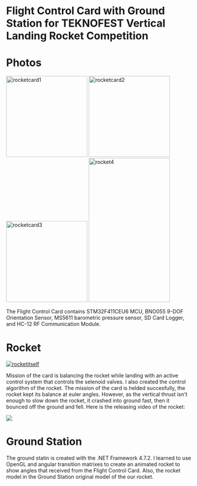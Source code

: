 # Flight Control Card with Ground Station for TEKNOFEST Vertical Landing Rocket Competition
# Photos
<p align="left">
<a href="https://ibb.co/nMfGCwV"><img src="https://i.ibb.co/B2jpNf7/rocketcard1.jpg" alt="rocketcard1" border="0" width = 220></a>
<a href="https://ibb.co/NFdY5dK"><img src="https://i.ibb.co/MgxNrx7/rocketcard2.jpg" alt="rocketcard2" border="0" width = 220></a>
<a href="https://ibb.co/D8X11Py"><img src="https://i.ibb.co/vQ5ccCG/rocketcard3.jpg" alt="rocketcard3" border="0" width = 220></a>
<a href="https://ibb.co/8cNg6hz"><img src="https://i.ibb.co/74jt29g/rocket4.jpg" alt="rocket4" border="0" width = 220 height = 391></a>
</p>

The Flight Control Card contains STM32F411CEU6 MCU, BNO055 9-DOF Orientation Sensor, MS5611 barometric pressure sensor, SD Card Logger, and HC-12 RF Communication Module.

# Rocket
<a href="https://ibb.co/R7ZcR9y"><img src="https://i.ibb.co/0Q8rHct/rocketitself.jpg" alt="rocketitself" border="0"></a>

Mission of the card is balancing the rocket while landing with an active control system that controls the selenoid valves. I also created the control algorithm of the rocket. The mission of the card is helded succesfully, the rocket kept its balance at euler angles. However, as the vertical thrust isn't enough to slow down the rocket, it crashed into ground fast, then it bounced off the ground and fell. Here is the releasing video of the rocket:

![](https://im2.ezgif.com/tmp/ezgif-2-5fdd47ed1d.gif)


# Ground Station

The ground statin is created with the .NET Framework 4.7.2. I learned to use OpenGL and angular transition matrixes to create an animated rocket to show angles that received from the Flight Control Card. Also, the rocket model in the Ground Station original model of the our rocket.
